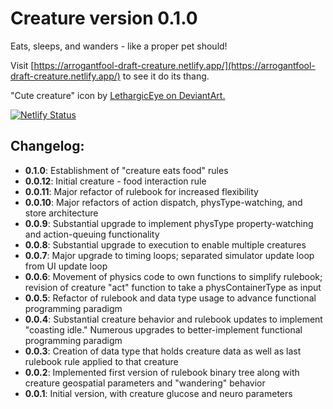 # Creature version 0.1.0

Eats, sleeps, and wanders - like a proper pet should!

Visit [https://arrogantfool-draft-creature.netlify.app/](https://arrogantfool-draft-creature.netlify.app/) to see it do its thang.

"Cute creature" icon by [LethargicEye on DeviantArt.](https://www.deviantart.com/lethargiceye/art/Cute-Creature-75055699)

[![Netlify Status](https://api.netlify.com/api/v1/badges/2984688a-76b0-4643-83ee-39ee6b0fcf79/deploy-status)](https://app.netlify.com/sites/arrogantfool-draft-creature/deploys)

## Changelog:
* **0.1.0**: Establishment of "creature eats food" rules
* **0.0.12**: Initial creature - food interaction rule
* **0.0.11**: Major refactor of rulebook for increased flexibility
* **0.0.10**: Major refactors of action dispatch, physType-watching, and store architecture
* **0.0.9**: Substantial upgrade to implement physType property-watching and action-queuing functionality
* **0.0.8**: Substantial upgrade to execution to enable multiple creatures
* **0.0.7**: Major upgrade to timing loops; separated simulator update loop from UI update loop
* **0.0.6**: Movement of physics code to own functions to simplify rulebook; revision of creature "act" function to take a physContainerType as input
* **0.0.5**: Refactor of rulebook and data type usage to advance functional programming paradigm
* **0.0.4**: Substantial creature behavior and rulebook updates to implement "coasting idle." Numerous upgrades to better-implement functional programming paradigm
* **0.0.3**: Creation of data type that holds creature data as well as last rulebook rule applied to that creature
* **0.0.2**: Implemented first version of rulebook binary tree along with creature geospatial parameters and "wandering" behavior
* **0.0.1**: Initial version, with creature glucose and neuro parameters

